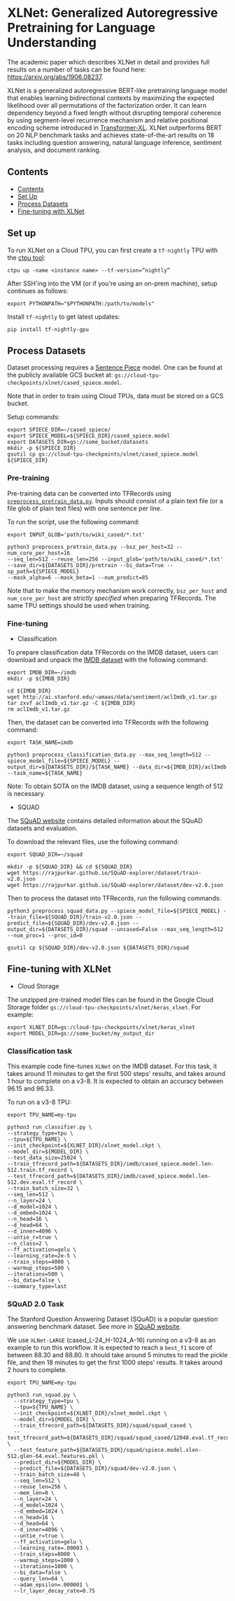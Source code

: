 # XLNet: Generalized Autoregressive Pretraining for Language Understanding

The academic paper which describes XLNet in detail and provides full results on
a number of tasks can be found here: https://arxiv.org/abs/1906.08237.

XLNet is a generalized autoregressive BERT-like pretraining language model that
enables learning bidirectional contexts by maximizing the expected likelihood
over all permutations of the factorization order. It can learn dependency beyond
a fixed length without disrupting temporal coherence by using segment-level
recurrence mechanism and relative positional encoding scheme introduced in
[Transformer-XL](https://arxiv.org/pdf/1901.02860.pdf). XLNet outperforms BERT
on 20 NLP benchmark tasks and achieves state-of-the-art results on 18 tasks
including question answering, natural language inference, sentiment analysis,
and document ranking.

## Contents

*   [Contents](#contents)
*   [Set Up](#set-up)
*   [Process Datasets](#process-datasets)
*   [Fine-tuning with XLNet](#fine-tuning-with-xlnet)

## Set up

To run XLNet on a Cloud TPU, you can first create a `tf-nightly` TPU with the
[ctpu tool](https://github.com/tensorflow/tpu/tree/master/tools/ctpu):

```shell
ctpu up -name <instance name> --tf-version=”nightly”
```

After SSH'ing into the VM (or if you're using an on-prem machine), setup
continues as follows:

```shell
export PYTHONPATH="$PYTHONPATH:/path/to/models"
```

Install `tf-nightly` to get latest updates:

```shell
pip install tf-nightly-gpu
```

## Process Datasets

Dataset processing requires a
[Sentence Piece](https://github.com/google/sentencepiece) model. One can be
found at the publicly available GCS bucket at:
`gs://cloud-tpu-checkpoints/xlnet/cased_spiece.model`.

Note that in order to train using Cloud TPUs, data must be stored on a GCS
bucket.

Setup commands:

```shell
export SPIECE_DIR=~/cased_spiece/
export SPIECE_MODEL=${SPIECE_DIR}/cased_spiece.model
export DATASETS_DIR=gs://some_bucket/datasets
mkdir -p ${SPIECE_DIR}
gsutil cp gs://cloud-tpu-checkpoints/xlnet/cased_spiece.model ${SPIECE_DIR}
```


### Pre-training

Pre-training data can be converted into TFRecords using
[`preprocess_pretrain_data.py`](preprocess_pretrain_data.py). Inputs should
consist of a plain text file (or a file glob of plain text files) with one
sentence per line.

To run the script, use the following command:

```shell
export INPUT_GLOB='path/to/wiki_cased/*.txt'

python3 preprocess_pretrain_data.py --bsz_per_host=32 --num_core_per_host=16
--seq_len=512 --reuse_len=256 --input_glob='path/to/wiki_cased/*.txt'
--save_dir=${DATASETS_DIR}/pretrain --bi_data=True --sp_path=${SPIECE_MODEL}
--mask_alpha=6 --mask_beta=1 --num_predict=85
```

Note that to make the memory mechanism work correctly, `bsz_per_host` and
`num_core_per_host` are *strictly specified* when preparing TFRecords. The same
TPU settings should be used when training.

### Fine-tuning

*   Classification

To prepare classification data TFRecords on the IMDB dataset, users can download
and unpack the [IMDB dataset](https://www.imdb.com/interfaces/) with the
following command:

```shell
export IMDB_DIR=~/imdb
mkdir -p ${IMDB_DIR}

cd ${IMDB_DIR}
wget http://ai.stanford.edu/~amaas/data/sentiment/aclImdb_v1.tar.gz
tar zxvf aclImdb_v1.tar.gz -C ${IMDB_DIR}
rm aclImdb_v1.tar.gz
```

Then, the dataset can be converted into TFRecords with the following command:

```shell
export TASK_NAME=imdb

python3 preprocess_classification_data.py --max_seq_length=512 --spiece_model_file=${SPIECE_MODEL} --output_dir=${DATASETS_DIR}/${TASK_NAME} --data_dir=${IMDB_DIR}/aclImdb --task_name=${TASK_NAME}
```

Note: To obtain SOTA on the IMDB dataset, using a sequence length of 512 is
necessary.

*   SQUAD

The [SQuAD website](https://rajpurkar.github.io/SQuAD-explorer/) contains
detailed information about the SQuAD datasets and evaluation.

To download the relevant files, use the following command:

```shell
export SQUAD_DIR=~/squad

mkdir -p ${SQUAD_DIR} && cd ${SQUAD_DIR}
wget https://rajpurkar.github.io/SQuAD-explorer/dataset/train-v2.0.json
wget https://rajpurkar.github.io/SQuAD-explorer/dataset/dev-v2.0.json
```

Then to process the dataset into TFRecords, run the following commands:

```shell
python3 preprocess_squad_data.py --spiece_model_file=${SPIECE_MODEL} --train_file=${SQUAD_DIR}/train-v2.0.json --predict_file=${SQUAD_DIR}/dev-v2.0.json --output_dir=${DATASETS_DIR}/squad --uncased=False --max_seq_length=512 --num_proc=1 --proc_id=0

gsutil cp ${SQUAD_DIR}/dev-v2.0.json ${DATASETS_DIR}/squad
```

## Fine-tuning with XLNet

*   Cloud Storage

The unzipped pre-trained model files can be found in the Google Cloud Storage
folder `gs://cloud-tpu-checkpoints/xlnet/keras_xlnet`. For example:

```shell
export XLNET_DIR=gs:/cloud-tpu-checkpoints/xlnet/keras_xlnet
export MODEL_DIR=gs://some_bucket/my_output_dir
```

### Classification task

This example code fine-tunes `XLNet` on the IMDB dataset. For this task, it
takes around 11 minutes to get the first 500 steps' results, and takes around 1
hour to complete on a v3-8. It is expected to obtain an accuracy between 96.15
and 96.33.

To run on a v3-8 TPU:

```shell
export TPU_NAME=my-tpu

python3 run_classifier.py \
--strategy_type=tpu \
--tpu=${TPU_NAME} \
--init_checkpoint=${XLNET_DIR}/xlnet_model.ckpt \
--model_dir=${MODEL_DIR} \
--test_data_size=25024 \
--train_tfrecord_path=${DATASETS_DIR}/imdb/cased_spiece.model.len-512.train.tf_record \
--test_tfrecord_path=${DATASETS_DIR}/imdb/cased_spiece.model.len-512.dev.eval.tf_record \
--train_batch_size=32 \
--seq_len=512 \
--n_layer=24 \
--d_model=1024 \
--d_embed=1024 \
--n_head=16 \
--d_head=64 \
--d_inner=4096 \
--untie_r=true \
--n_class=2 \
--ff_activation=gelu \
--learning_rate=2e-5 \
--train_steps=4000 \
--warmup_steps=500 \
--iterations=500 \
--bi_data=false \
--summary_type=last
```

### SQuAD 2.0 Task

The Stanford Question Answering Dataset (SQuAD) is a popular question answering
benchmark dataset. See more in
[SQuAD website](https://rajpurkar.github.io/SQuAD-explorer/).

We use `XLNet-LARGE` (cased_L-24_H-1024_A-16) running on a v3-8 as an example to
run this workflow. It is expected to reach a `best_f1` score of between 88.30
and 88.80. It should take around 5 minutes to read the pickle file, and then 18
minutes to get the first 1000 steps' results. It takes around 2 hours to
complete.

```shell
export TPU_NAME=my-tpu

python3 run_squad.py \
  --strategy_type=tpu \
  --tpu=${TPU_NAME} \
  --init_checkpoint=${XLNET_DIR}/xlnet_model.ckpt \
  --model_dir=${MODEL_DIR} \
  --train_tfrecord_path=${DATASETS_DIR}/squad/squad_cased \
  --test_tfrecord_path=${DATASETS_DIR}/squad/squad_cased/12048.eval.tf_record \
  --test_feature_path=${DATASETS_DIR}/squad/spiece.model.slen-512.qlen-64.eval.features.pkl \
  --predict_dir=${MODEL_DIR} \
  --predict_file=${DATASETS_DIR}/squad/dev-v2.0.json \
  --train_batch_size=48 \
  --seq_len=512 \
  --reuse_len=256 \
  --mem_len=0 \
  --n_layer=24 \
  --d_model=1024 \
  --d_embed=1024 \
  --n_head=16 \
  --d_head=64 \
  --d_inner=4096 \
  --untie_r=true \
  --ff_activation=gelu \
  --learning_rate=.00003 \
  --train_steps=8000 \
  --warmup_steps=1000 \
  --iterations=1000 \
  --bi_data=false \
  --query_len=64 \
  --adam_epsilon=.000001 \
  --lr_layer_decay_rate=0.75
```
